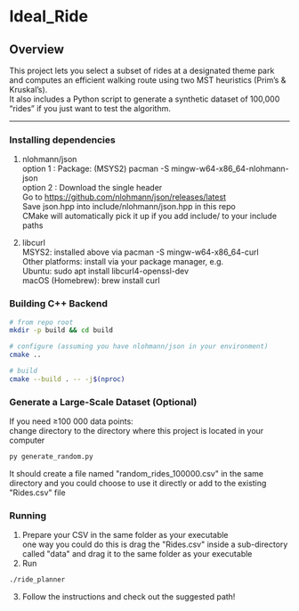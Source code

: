 # Ideal_Ride

## Overview
This project lets you select a subset of rides at a designated theme park and computes an efficient walking route using two MST heuristics (Prim’s & Kruskal’s).  
It also includes a Python script to generate a synthetic dataset of 100,000 “rides” if you just want to test the algorithm.

---

### Installing dependencies

1. nlohmann/json
<br> option 1 : Package: (MSYS2) pacman -S mingw-w64-x86_64-nlohmann-json </br>
option 2 : Download the single header
  <br>Go to https://github.com/nlohmann/json/releases/latest
  <br>Save json.hpp into include/nlohmann/json.hpp in this repo
  <br>CMake will automatically pick it up if you add include/ to your include paths

2. libcurl
<br>MSYS2: installed above via pacman -S mingw-w64-x86_64-curl
<br>Other platforms: install via your package manager, e.g.
  <br>Ubuntu: sudo apt install libcurl4-openssl-dev
  <br>macOS (Homebrew): brew install curl

### Building C++ Backend
```bash
# from repo root
mkdir -p build && cd build

# configure (assuming you have nlohmann/json in your environment)
cmake ..

# build
cmake --build . -- -j$(nproc)
```

### Generate a Large-Scale Dataset (Optional)
If you need ≥100 000 data points:
  <br>change directory to the directory where this project is located in your computer 
```bash
py generate_random.py
```
It should create a file named "random_rides_100000.csv" in the same directory and you could choose to use it directly or add to the existing "Rides.csv" file

### Running 
1. Prepare your CSV in the same folder as your executable
  <br>one way you could do this is drag the "Rides.csv" inside a sub-directory called "data" and drag it to the same folder as your executable
2. Run
```bash
./ride_planner
```
3. Follow the instructions and check out the suggested path!
